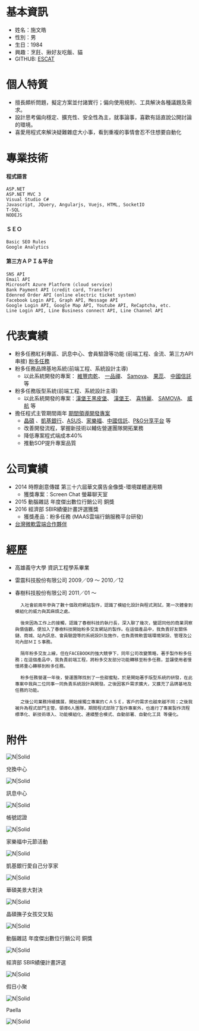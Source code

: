 # 基本資訊

- 姓名：施文皓
- 性別：男
- 生日：1984
- 興趣：烹飪、揪好友吃飯、貓
- GITHUB: [ESCAT](https://github.com/es-cat)

# 個人特質
- 擅長頗析問題，擬定方案並付諸實行；偏向使用規則、工具解決各種議題及需求。
- 設計思考偏向穩定、擴充性、安全性為主，就事論事，喜歡有話直說公開討論的環境。
- 喜愛用程式來解決疑難雜症大小事，看到重複的事情會忍不住想要自動化
# 專業技術
#### 程式語言
    ASP.NET
    ASP.NET MVC 3
    Visual Studio C#
    Javascript, JQuery, Angularjs, Vuejs, HTML, SocketIO
    T-SQL
    NODEJS
#### ＳＥＯ
    Basic SEO Rules
    Google Analytics
#### 第三方ＡＰＩ＆平台
    SNS API
    Email API
    Microsoft Azure Platform (cloud service)
    Bank Payment API (credit card, Transfer)
    Edenred Order API (online electric ticket system)
    Facebook Login API, Graph API, Message API
    Google Login API, Google Map API, Youtube API, ReCaptcha, etc.
    Line Login API, Line Business connect API, Line Channel API
# 代表實績
- 粉多任務紅利專區、訊息中心、會員驗證等功能 (前端工程、金流、第三方API串接) [粉多任務](http://www.friendo.com.tw/)
- 粉多任務品牌基地系統(前端工程、系統設計主導) 
    - 以此系統開發的專案： [維豐肉乾](http://www.friendo.com.tw/weifone)、 [一品禪](http://www.friendo.com.tw/yipinchan)、
[Samova](http://www.friendo.com.tw/samova)、
[果蕊](http://www.friendo.com.tw/glyceutical)、
[中國信託](http://site.friendo.com.tw/ctbc) 等
- 粉多任務版型系統(前端工程、系統設計主導)  
    - 以此系統開發的專案：[漢堡王黑皮堡](http://www.friendo.com.tw/Mission/3841)、
[漢堡王](http://www.friendo.com.tw/Mission/3958)、
[喜特麗](http://www.friendo.com.tw/Mission/3641)、
[SAMOVA](http://www.friendo.com.tw/Mission/4086)、
[威航](http://www.friendo.com.tw/Mission/4139) 等
- 擔任程式主管期間兩年 [期間領導開發專案](http://www.friendo.com.tw/brands)
    - [晶碩](http://site.friendo.com.tw/pegavision-girl)
、[凱基銀行](http://site.friendo.com.tw/KGIloveyourself)、[ASUS](http://www.asus.com/tw/event/photopk/)、[家樂福](http://carrefour.friendo.com.tw/carrefour2016)、[中國信託](http://site.friendo.com.tw/hellofriendslot)、[P&G分享平台](http://www.pglivingshare.com/zh_tw) 等
    - 改善開發流程，掌握新技術以輔佐營運團隊開拓業務
    - 降低專案程式端成本40%
    - 推動SOP提升專案品質

# 公司實績
- 2014 時際創意傳媒 第三十六屆華文廣告金像獎-環境媒體運用類
    - 獲獎專案：Screen Chat 螢幕聊天室
- 2015 動腦雜誌 年度傑出數位行銷公司 銅獎
- 2016 經濟部 SBIR績優計畫評選獲獎
    - 獲獎產品：粉多任務 (MAAS雲端行銷服務平台研發)
-   [台灣微軟雲端合作夥伴](https://www.microsoft.com/taiwan/casestudies/case/case_120827_friendo.aspx)

# 經歷
- 高雄義守大學 資訊工程學系畢業
- 雷震科技股份有限公司 2009／09 ～ 2010／12
- 春樹科技股份有限公司 2011／01 ～

        入社會前兩年參與了數十個政府網站製作，認識了模組化設計與程式測試，第一次體會到模組化的威力與其麻煩之處。
        
        後來因為工作上的接觸，認識了春樹科技的執行長，深入聊了幾次，蠻認同他的商業洞察與價值觀，便加入了春樹科技開始粉多交友網站的製作。在這個產品中，我負責好友關係鏈、商城、站內訊息、會員驗證等的系統設計及施作，也負責微軟雲端環境架設、管理及公司內部ＭＩＳ事務。

        隔年粉多交友上線，但在FACEBOOK的強大競爭下，同年公司改變策略，著手製作粉多任務；在這個產品中，我負責前端工程，將粉多交友部分功能轉移至粉多任務，並讓使用者慢慢將重心轉移到粉多任務。
        
        粉多任務營運一年後，營運團隊找到了一些甜蜜點，於是開始著手版型系統的研發，在此專案中我與二位同事一同負責系統設計與開發。之後因客戶需求擴大，又擴充了品牌基地及任務的功能。
        
        之後公司業務持續擴展，開始接獨立專案的ＣＡＳＥ，客戶的需求也越來越不同；之後我被升為程式部門主管，領導6人團隊，期間程式部除了製作專案外，也進行了專案製作流程標準化、新技術導入、功能模組化、連續整合模式、自動部署、自動化工具 等優化。
# 附件

![N|Solid](images/11160057_972390732779201_7322910941470148448_o.jpg)


兌換中心

![N|Solid](images/wish.png)


訊息中心

![N|Solid](images/message.png)


帳號認證

![N|Solid](images/account.png)


家樂福中元節活動

![N|Solid](images/carrefour.png)


凱基銀行愛自己分享家

![N|Solid](images/kgi.png)


華碩美景大對決

![N|Solid](images/asus.png)


晶碩撫子女孩交叉點

![N|Solid](images/pega.png)


動腦雜誌 年度傑出數位行銷公司 銅獎

![N|Solid](images/1725009_n.jpg)


經濟部 SBIR績優計畫評選

![N|Solid](images/S_30097433.jpg)


假日小聚

![N|Solid](images/12417731_1145958558755750_2576973848863518999_n.jpg)


Paella

![N|Solid](images/12768372_1122167801134826_5404567252788779937_o.jpg)